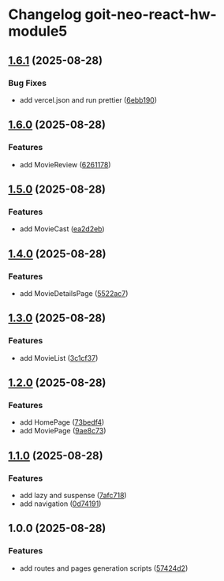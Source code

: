 # Changelog goit-neo-react-hw-module5

## [1.6.1](https://gitlab.com/goit-uni/react/goit-neo-react-hw-module5/compare/1.6.0...1.6.1) (2025-08-28)

### Bug Fixes

* add vercel.json and run prettier ([6ebb190](https://gitlab.com/goit-uni/react/goit-neo-react-hw-module5/commit/6ebb190352c62273b7a19be665339819e23f2d70))

## [1.6.0](https://gitlab.com/goit-uni/react/goit-neo-react-hw-module5/compare/1.5.0...1.6.0) (2025-08-28)

### Features

* add MovieReview ([6261178](https://gitlab.com/goit-uni/react/goit-neo-react-hw-module5/commit/626117878c67b452a2e3a741c418698809e82688))

## [1.5.0](https://gitlab.com/goit-uni/react/goit-neo-react-hw-module5/compare/1.4.0...1.5.0) (2025-08-28)

### Features

* add MovieCast ([ea2d2eb](https://gitlab.com/goit-uni/react/goit-neo-react-hw-module5/commit/ea2d2eb0bf5c47d9923b2e5f921a7e47f9b78461))

## [1.4.0](https://gitlab.com/goit-uni/react/goit-neo-react-hw-module5/compare/1.3.0...1.4.0) (2025-08-28)

### Features

* add MovieDetailsPage ([5522ac7](https://gitlab.com/goit-uni/react/goit-neo-react-hw-module5/commit/5522ac794f4cee131c498bb2a1832b12f9815dad))

## [1.3.0](https://gitlab.com/goit-uni/react/goit-neo-react-hw-module5/compare/1.2.0...1.3.0) (2025-08-28)

### Features

* add MovieList ([3c1cf37](https://gitlab.com/goit-uni/react/goit-neo-react-hw-module5/commit/3c1cf373118591067a27c720bcde8ce043ab3dfd))

## [1.2.0](https://gitlab.com/goit-uni/react/goit-neo-react-hw-module5/compare/1.1.0...1.2.0) (2025-08-28)

### Features

* add HomePage ([73bedf4](https://gitlab.com/goit-uni/react/goit-neo-react-hw-module5/commit/73bedf4c88e64ebb2f5aa1f66246c17d98ac23a0))
* add MoviePage ([9ae8c73](https://gitlab.com/goit-uni/react/goit-neo-react-hw-module5/commit/9ae8c73417d04f1f37c36f0cdfb9e3cf62e441ec))

## [1.1.0](https://gitlab.com/goit-uni/react/goit-neo-react-hw-module5/compare/1.0.0...1.1.0) (2025-08-28)

### Features

* add lazy and suspense ([7afc718](https://gitlab.com/goit-uni/react/goit-neo-react-hw-module5/commit/7afc71853c4faba4d26546ce5c25899a35e20d01))
* add navigation ([0d74191](https://gitlab.com/goit-uni/react/goit-neo-react-hw-module5/commit/0d74191e4522b7a995de9d18e4ec1981cb0741fb))

## 1.0.0 (2025-08-28)

### Features

* add routes and pages generation scripts ([57424d2](https://gitlab.com/goit-uni/react/goit-neo-react-hw-module5/commit/57424d2b6cc3378375bb35a63ab20ec1dc608217))
